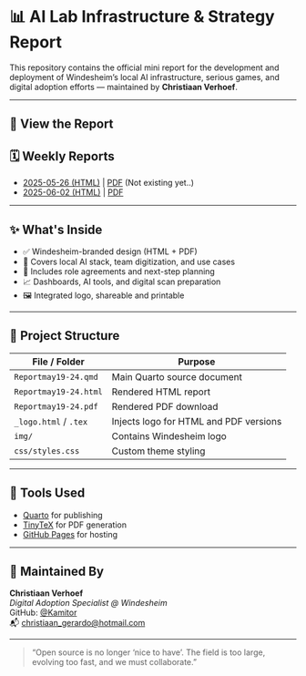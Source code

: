 # 📊 AI Lab Infrastructure & Strategy Report

This repository contains the official mini report for the development and deployment of Windesheim’s local AI infrastructure, serious games, and digital adoption efforts — maintained by **Christiaan Verhoef**.

---

## 🚀 View the Report

## 🗓️ Weekly Reports

- [2025-05-26 (HTML)](https://value-chain-hackers.github.io/Reporting/Report-2025-05-26.html) | [PDF](https://value-chain-hackers.github.io/Reporting/Report-2024-05-26.pdf)
(Not existing yet..)
- [2025-06-02 (HTML)](https://value-chain-hackers.github.io/Reporting/Report-2025-06-02.html) | [PDF](https://value-chain-hackers.github.io/Reporting/Report-2025-06-02.pdf)

---

## ✨ What's Inside

- ✅ Windesheim-branded design (HTML + PDF)
- 🧠 Covers local AI stack, team digitization, and use cases
- 🔧 Includes role agreements and next-step planning
- 📈 Dashboards, AI tools, and digital scan preparation
- 🖼️ Integrated logo, shareable and printable

---

## 📁 Project Structure

| File / Folder           | Purpose                                       |
|-------------------------|-----------------------------------------------|
| `Reportmay19-24.qmd`    | Main Quarto source document                   |
| `Reportmay19-24.html`   | Rendered HTML report                          |
| `Reportmay19-24.pdf`    | Rendered PDF download                         |
| `_logo.html` / `.tex`   | Injects logo for HTML and PDF versions        |
| `img/`                  | Contains Windesheim logo                      |
| `css/styles.css`        | Custom theme styling                          |

---

## 🧰 Tools Used

- [Quarto](https://quarto.org/) for publishing
- [TinyTeX](https://yihui.org/tinytex/) for PDF generation
- [GitHub Pages](https://pages.github.com/) for hosting

---

## 🤝 Maintained By

**Christiaan Verhoef**  
*Digital Adoption Specialist @ Windesheim*  
GitHub: [@Kamitor](https://github.com/Kamitor)  
📬 [christiaan_gerardo@hotmail.com](mailto:christiaan_gerardo@hotmail.com)

---

> “Open source is no longer ‘nice to have’. The field is too large, evolving too fast, and we must collaborate.”
